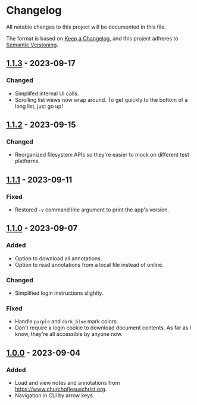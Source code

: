 # Changelog
All notable changes to this project will be documented in this file.

The format is based on [Keep a Changelog](https://keepachangelog.com/en/1.0.0/),
and this project adheres to [Semantic Versioning](https://semver.org/spec/v2.0.0.html).

## [1.1.3] - 2023-09-17
### Changed
- Simplifed internal UI calls.
- Scrolling list views now wrap around. To get quickly to the bottom of a long list, just go up!

## [1.1.2] - 2023-09-15
### Changed
- Reorganized filesystem APIs so they're easier to mock on different test platforms.

## [1.1.1] - 2023-09-11
### Fixed
- Restored `-v` command line argument to print the app's version.

## [1.1.0] - 2023-09-07
### Added
- Option to download all annotations.
- Option to read annotations from a local file instead of online.

### Changed
- Simplified login instructions slightly.

### Fixed
- Handle `purple` and `dark_blue` mark colors.
- Don't require a login cookie to download document contents. As far as I know, they're all accessible by anyone now.

## [1.0.0] - 2023-09-04
### Added
- Load and view notes and annotations from https://www.churchofjesuschrist.org.
- Navigation in CLI by arrow keys.

[1.1.3]: https://codeberg.org/AverageHelper/gospel-library-export/compare/v1.1.2...v1.1.3
[1.1.2]: https://codeberg.org/AverageHelper/gospel-library-export/compare/v1.1.1...v1.1.2
[1.1.1]: https://codeberg.org/AverageHelper/gospel-library-export/compare/v1.1.0...v1.1.1
[1.1.0]: https://codeberg.org/AverageHelper/gospel-library-export/compare/v1.0.0...v1.1.0
[1.0.0]: https://codeberg.org/AverageHelper/gospel-library-export/releases/tag/v1.0.0
